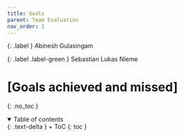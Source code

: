 ```yaml
---
title: Goals
parent: Team Evaluation
nav_order: 1
---
```


{: .label }
Abinesh Gulasingam 

{: .label .label-green }
Sebastian Lukas Nieme
# [Goals achieved and missed]

{: .no_toc }

<details open markdown="block">
{: .text-delta }
<summary>Table of contents</summary>
+ ToC
{: toc }
</details>
